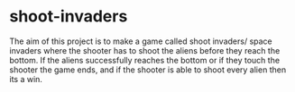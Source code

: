 # shoot-invaders
The aim of this project is to make a game called shoot invaders/ space invaders where the shooter has to shoot the aliens before they reach the bottom.
If the aliens successfully reaches the bottom or if they touch the shooter the game ends, and if the shooter is able to shoot every alien then its a win.
